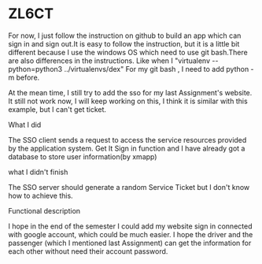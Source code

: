 # ZL6CT
For now, I just follow the instruction on github to build an app which can sign in and sign out.It is easy to follow the instruction, but it is a little bit different because I use the windows OS which need to use git bash.There are also differences in the instructions. Like when I "virtualenv --python=python3 ../virtualenvs/dex" For my git bash , I need to add python -m before.

At the mean time, I still try to add the sso for my last Assignment's website. It still not work now, I will keep working on this, I think it is similar with this example, but I can't get ticket.

What I did

The SSO client sends a request to access the service resources provided by the application system. Get lt Sign in function and I have already got a database to store user information(by xmapp)

what I didn't finish

The SSO server should generate a random Service Ticket but I don't know how to achieve this.

Functional description

I hope in the end of the semester I could add my website sign in connected with google account, which could be much easier. I hope the driver and the passenger (which I mentioned last Assignment) can get the information for each other without need their account password.
